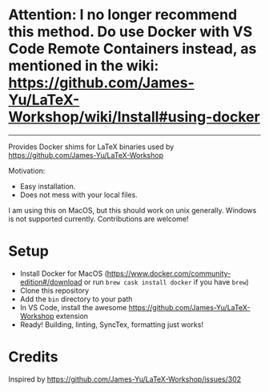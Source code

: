 # Attention: I no longer recommend this method. Do use Docker with VS Code Remote Containers instead, as mentioned in the wiki: https://github.com/James-Yu/LaTeX-Workshop/wiki/Install#using-docker

---

Provides Docker shims for LaTeX binaries used by https://github.com/James-Yu/LaTeX-Workshop

Motivation: 
- Easy installation.
- Does not mess with your local files.

I am using this on MacOS, but this should work on unix generally. Windows is not supported currently. Contributions are welcome!

# Setup

- Install Docker for MacOS (https://www.docker.com/community-edition#/download or run `brew cask install docker` if you have `brew`)
- Clone this repository
- Add the `bin` directory to your path
- In VS Code, install the awesome https://github.com/James-Yu/LaTeX-Workshop extension
- Ready! Building, linting, SyncTex, formatting just works!

# Credits

Inspired by https://github.com/James-Yu/LaTeX-Workshop/issues/302
